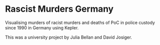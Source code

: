 # Rascist Murders Germany

Visualising murders of racist murders and deaths of PoC in police custody since 1990 in Germany using Kepler. 

This was a university project by Julia Bellan and David Josiger.
